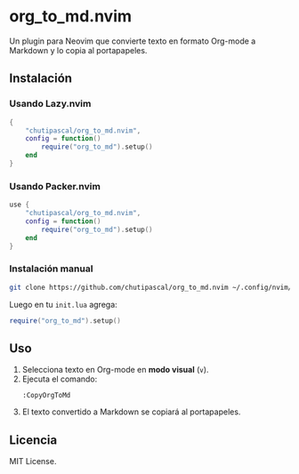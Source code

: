 
# org_to_md.nvim

Un plugin para Neovim que convierte texto en formato Org-mode a Markdown y lo copia al portapapeles.

## Instalación

### Usando Lazy.nvim

```lua
{
    "chutipascal/org_to_md.nvim",
    config = function()
        require("org_to_md").setup()
    end
}
```

### Usando Packer.nvim

```lua
use {
    "chutipascal/org_to_md.nvim",
    config = function()
        require("org_to_md").setup()
    end
}
```

### Instalación manual

```sh
git clone https://github.com/chutipascal/org_to_md.nvim ~/.config/nvim/lua/org_to_md
```

Luego en tu `init.lua` agrega:

```lua
require("org_to_md").setup()
```

## Uso

1. Selecciona texto en Org-mode en **modo visual** (`v`).
2. Ejecuta el comando:
   ```
   :CopyOrgToMd
   ```
3. El texto convertido a Markdown se copiará al portapapeles.

## Licencia

MIT License.

